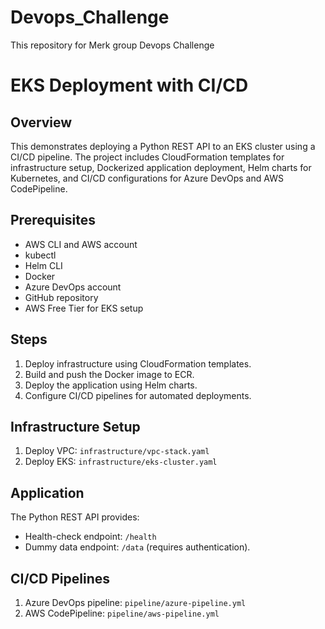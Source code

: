 # Devops_Challenge
This repository for Merk group Devops Challenge

# EKS Deployment with CI/CD

## Overview
This demonstrates deploying a Python REST API to an EKS cluster using a CI/CD pipeline. The project includes CloudFormation templates for infrastructure setup, Dockerized application deployment, Helm charts for Kubernetes, and CI/CD configurations for Azure DevOps and AWS CodePipeline.

## Prerequisites
- AWS CLI and AWS account
- kubectl
- Helm CLI
- Docker
- Azure DevOps account
- GitHub repository
- AWS Free Tier for EKS setup

## Steps
1. Deploy infrastructure using CloudFormation templates.
2. Build and push the Docker image to ECR.
3. Deploy the application using Helm charts.
4. Configure CI/CD pipelines for automated deployments.

## Infrastructure Setup
1. Deploy VPC: `infrastructure/vpc-stack.yaml`
2. Deploy EKS: `infrastructure/eks-cluster.yaml`

## Application
The Python REST API provides:
- Health-check endpoint: `/health`
- Dummy data endpoint: `/data` (requires authentication).

## CI/CD Pipelines
1. Azure DevOps pipeline: `pipeline/azure-pipeline.yml`
2. AWS CodePipeline: `pipeline/aws-pipeline.yml`

